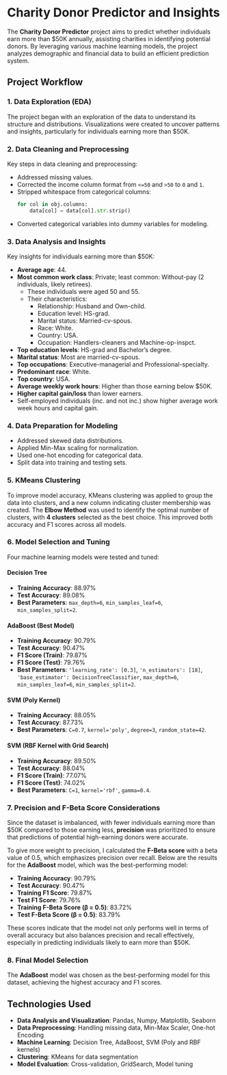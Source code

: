 # Charity Donor Predictor and Insights

The **Charity Donor Predictor** project aims to predict whether individuals earn more than $50K annually, assisting charities in identifying potential donors. By leveraging various machine learning models, the project analyzes demographic and financial data to build an efficient prediction system.

## Project Workflow

### 1. Data Exploration (EDA)
The project began with an exploration of the data to understand its structure and distributions. Visualizations were created to uncover patterns and insights, particularly for individuals earning more than $50K.

### 2. Data Cleaning and Preprocessing
Key steps in data cleaning and preprocessing:
- Addressed missing values.
- Corrected the income column format from `<=50` and `>50` to `0` and `1`.
- Stripped whitespace from categorical columns:
    ```python
    for col in obj.columns:
        data[col] = data[col].str.strip()
    ```
- Converted categorical variables into dummy variables for modeling.

### 3. Data Analysis and Insights
Key insights for individuals earning more than $50K:
- **Average age**: 44.
- **Most common work class**: Private; least common: Without-pay (2 individuals, likely retirees).
  - These individuals were aged 50 and 55.
  - Their characteristics:
    - Relationship: Husband and Own-child.
    - Education level: HS-grad.
    - Marital status: Married-cv-spous.
    - Race: White.
    - Country: USA.
    - Occupation: Handlers-cleaners and Machine-op-inspct.
- **Top education levels**: HS-grad and Bachelor’s degree.
- **Marital status**: Most are married-cv-spous.
- **Top occupations**: Executive-managerial and Professional-specialty.
- **Predominant race**: White.
- **Top country**: USA.
- **Average weekly work hours**: Higher than those earning below $50K.
- **Higher capital gain/loss** than lower earners.
- Self-employed individuals (inc. and not inc.) show higher average work week hours and capital gain.

### 4. Data Preparation for Modeling
- Addressed skewed data distributions.
- Applied Min-Max scaling for normalization.
- Used one-hot encoding for categorical data.
- Split data into training and testing sets.

### 5. KMeans Clustering
To improve model accuracy, KMeans clustering was applied to group the data into clusters, and a new column indicating cluster membership was created. The **Elbow Method** was used to identify the optimal number of clusters, with **4 clusters** selected as the best choice. This improved both accuracy and F1 scores across all models.

### 6. Model Selection and Tuning
Four machine learning models were tested and tuned:

#### Decision Tree
- **Training Accuracy**: 88.97%
- **Test Accuracy**: 89.08%
- **Best Parameters**: `max_depth=6`, `min_samples_leaf=6`, `min_samples_split=2`.

#### AdaBoost (Best Model)
- **Training Accuracy**: 90.79%
- **Test Accuracy**: 90.47%
- **F1 Score (Train)**: 79.87%
- **F1 Score (Test)**: 79.76%
- **Best Parameters**: `'learning_rate': [0.3]`, `'n_estimators': [18]`, `'base_estimator': DecisionTreeClassifier`, `max_depth=6`, `min_samples_leaf=6`, `min_samples_split=2`.

#### SVM (Poly Kernel)
- **Training Accuracy**: 88.05%
- **Test Accuracy**: 87.73%
- **Best Parameters**: `C=0.7`, `kernel='poly'`, `degree=3`, `random_state=42`.

#### SVM (RBF Kernel with Grid Search)
- **Training Accuracy**: 89.50%
- **Test Accuracy**: 88.04%
- **F1 Score (Train)**: 77.07%
- **F1 Score (Test)**: 74.02%
- **Best Parameters**: `C=1`, `kernel='rbf'`, `gamma=0.4`.

### 7. Precision and F-Beta Score Considerations
Since the dataset is imbalanced, with fewer individuals earning more than $50K compared to those earning less, **precision** was prioritized to ensure that predictions of potential high-earning donors were accurate.

To give more weight to precision, I calculated the **F-Beta score** with a beta value of 0.5, which emphasizes precision over recall. Below are the results for the **AdaBoost** model, which was the best-performing model:

- **Training Accuracy**: 90.79%
- **Test Accuracy**: 90.47%
- **Training F1 Score**: 79.87%
- **Test F1 Score**: 79.76%
- **Training F-Beta Score (β = 0.5)**: 83.72%
- **Test F-Beta Score (β = 0.5)**: 83.79%

These scores indicate that the model not only performs well in terms of overall accuracy but also balances precision and recall effectively, especially in predicting individuals likely to earn more than $50K.

### 8. Final Model Selection
The **AdaBoost** model was chosen as the best-performing model for this dataset, achieving the highest accuracy and F1 scores.

## Technologies Used
- **Data Analysis and Visualization**: Pandas, Numpy, Matplotlib, Seaborn
- **Data Preprocessing**: Handling missing data, Min-Max Scaler, One-hot Encoding
- **Machine Learning**: Decision Tree, AdaBoost, SVM (Poly and RBF kernels)
- **Clustering**: KMeans for data segmentation
- **Model Evaluation**: Cross-validation, GridSearch, Model tuning
